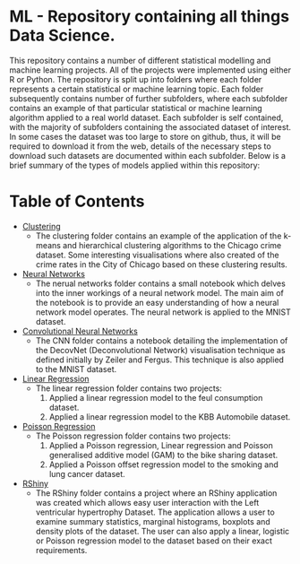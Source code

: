 # ML - Repository containing all things Data Science.

This repository contains a number of different statistical modelling and machine learning projects. All of the projects were implemented using either R or Python. The repository is split up into folders where each folder represents a certain statistical or machine learning topic. Each folder subsequently contains number of further subfolders, where each subfolder contains an example of that particular statistical or machine learning algorithm applied to a real world dataset. Each subfolder is self contained, with the majority of subfolders containing the associated dataset of interest. In some cases the dataset was too large to store on github, thus, it will be required to download it from the web, details of the necessary steps to download such datasets are documented within each subfolder. Below is a brief summary of the types of models applied within this repository:

Table of Contents
=================

<!--ts-->
* [Clustering](https://github.com/DavidJohnQuinlan/ML/tree/master/Clustering/city_of_chicago_dataset)
  * The clustering folder contains an example of the application of the k-means and hierarchical clustering algorithms to the Chicago crime dataset. Some interesting visualisations where also created of the crime rates in the City of Chicago based on these clustering results. 
* [Neural Networks](https://github.com/DavidJohnQuinlan/ML/tree/master/Neural_Networks)
  * The nerual networks folder contains a small notebook which delves into the inner workings of a neural network model. The main aim of the notebook is to provide an easy understanding of how a neural network model operates. The neural network is applied to the MNIST dataset. 
* [Convolutional Neural Networks](https://github.com/DavidJohnQuinlan/ML/tree/master/Convolutional_Neural_Networks)
  * The CNN folder contains a notebook detailing the implementation of the DecovNet (Deconvolutional Network) visualisation technique as defined initially by Zeiler and Fergus. This technique is also applied to the MNIST dataset. 
* [Linear Regression](https://github.com/DavidJohnQuinlan/ML/tree/master/Linear_Regression)
  * The linear regression folder contains two projects:
    1. Applied a linear regression model to the feul consumption dataset. 
    2. Applied a linear regression model to the KBB Automobile dataset.
* [Poisson Regression](https://github.com/DavidJohnQuinlan/ML/tree/master/Poisson_Regression)
  * The Poisson regression folder contains two projects: 
    1. Applied a Poisson regression, Linear regression and Poisson generalised additive model (GAM) to the bike sharing dataset. 
    2. Applied a Poisson offset regression model to the smoking and lung cancer dataset.  
* [RShiny](https://github.com/DavidJohnQuinlan/ML/tree/master/Rshiny_Application)
  * The RShiny folder contains a project where an RShiny application was created which allows easy user interaction with the Left ventricular hypertrophy Dataset. The application allows a user to examine summary statistics, marginal histograms, boxplots and density plots of the dataset. The user can also apply a linear, logistic or Poisson regression model to the dataset based on their exact requirements. 
<!--te-->
